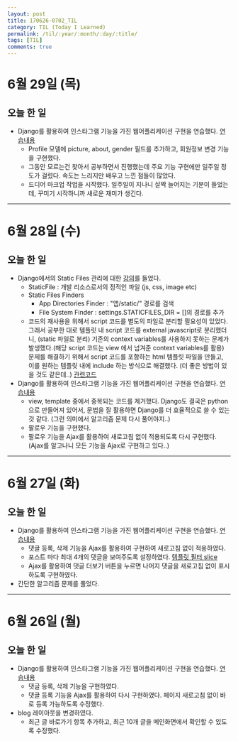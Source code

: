 ```yaml
---
layout: post
title: 170626-0702_TIL
category: TIL (Today I Learned)
permalink: /til/:year/:month/:day/:title/
tags: [TIL]
comments: true
---
```


# 6월 29일 (목)
## 오늘 한 일
- Django를 활용하여 인스타그램 기능을 가진 웹어플리케이션 구현을 연습했다. [연습내용](https://github.com/wayhome25/Instagram/commits/master)
  - Profile 모델에 picture, about, gender 필드를 추가하고, 회원정보 변경 기능을 구현했다.
  - 그동안 모르는건 찾아서 공부하면서 진행했는데 주요 기능 구현에만 일주일 정도가 걸렸다. 속도는 느리지만 배우고 느낀 점들이 많았다.
  - 드디어 마크업 작업을 시작했다. 일주일이 지나니 살짝 늘어지는 기분이 들었는데, 꾸미기 시작하니까 새로운 재미가 생긴다.

---

# 6월 28일 (수)
## 오늘 한 일
- Django에서의 Static Files 관리에 대한 [강의](https://nomade.kr/vod/django/30/)를 들었다.
  - StaticFile : 개발 리소스로서의 정적인 파일 (js, css, image etc)
  - Static Files Finders
    - App Directories Finder : "앱/static/" 경로를 검색
    - File System Finder : settings.STATICFILES_DIR = []의 경로를 추가
  - 코드의 재사용을 위해서 script 코드를 별도의 파일로 분리할 필요성이 있었다.     
    그래서 공부한 대로 템플릿 내 script 코드를 external javascript로 분리했더니, (static 파일로 분리)
    기존의 context variables를 사용하지 못하는 문제가 발생했다.(해당 script 코드는 view 에서 넘겨준 context variables를 활용)     
    문제를 해결하기 위해서 script 코드를 포함하는 html 템플릿 파일을 만들고, 이를 원하는 템플릿 내에 include 하는 방식으로 해결했다. (더 좋은 방법이 있을 것도 같은데..) [관련코드](https://github.com/wayhome25/Instagram/commit/aa60f64eac51b1dada0d119d61738a437fd2200f)
- Django를 활용하여 인스타그램 기능을 가진 웹어플리케이션 구현을 연습했다. [연습내용](https://github.com/wayhome25/Instagram/commits/master)
  - view, template 중에서 중복되는 코드를 제거했다. Django도 결국은 python으로 만들어져 있어서, 문법을 잘 활용하면 Django를 더 효율적으로 쓸 수 있는 것 같다. (그런 의미에서 알고리즘 문제 다시 풀어야지..)
  - 팔로우 기능을 구현했다.
  - 팔로우 기능을 Ajax를 활용하여 새로고침 없이 적용되도록 다시 구현했다. (Ajax를 알고나니 모든 기능을 Ajax로 구현하고 있다..)

---
# 6월 27일 (화)
## 오늘 한 일
- Django를 활용하여 인스타그램 기능을 가진 웹어플리케이션 구현을 연습했다. [연습내용](https://github.com/wayhome25/Instagram/commits/master)
  - 댓글 등록, 삭제 기능을 Ajax를 활용하여 구현하여 새로고침 없이 적용하였다.
  - 포스트 마다 최대 4개의 댓글을 보여주도록 설정하였다. [템플릿 필터 slice](https://docs.djangoproject.com/en/1.11/ref/templates/builtins/#slice)  
  - Ajax를 활용하여 댓글 더보기 버튼을 누르면 나머지 댓글을 새로고침 없이 표시하도록 구현하였다.  
- 간단한 알고리즘 문제를 풀었다.

---
# 6월 26일 (월)
## 오늘 한 일
- Django를 활용하여 인스타그램 기능을 가진 웹어플리케이션 구현을 연습했다. [연습내용](https://github.com/wayhome25/Instagram/commits/master)
  - 댓글 등록, 삭제 기능을 구현하였다.
  - 댓글 등록 기능을 Ajax를 활용하여 다시 구현하였다. 페이지 새로고침 없이 바로 등록 가능하도록 수정했다.
- blog 레이아웃을 변경하였다.
  - 최근 글 바로가기 항목 추가하고, 최근 10개 글을 메인화면에서 확인할 수 있도록 수정했다.
